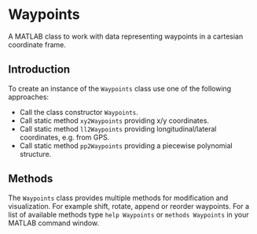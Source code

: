 # Waypoints

A MATLAB class to work with data representing waypoints in a cartesian coordinate frame.

## Introduction
To create an instance of the `Waypoints` class use one of the following approaches:
- Call the class constructor `Waypoints`.
- Call static method `xy2Waypoints` providing x/y coordinates.
- Call static method `ll2Waypoints` providing longitudinal/lateral coordinates, e.g. from GPS.
- Call static method `pp2Waypoints` providing a piecewise polynomial structure.

## Methods
The `Waypoints` class provides multiple methods for modification and visualization.
For example shift, rotate, append or reorder waypoints.
For a list of available methods type `help Waypoints` or `methods Waypoints` in your MATLAB command window.
